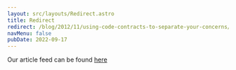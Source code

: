 ```yaml
---
layout: src/layouts/Redirect.astro
title: Redirect
redirect: /blog/2012/11/using-code-contracts-to-separate-your-concerns/
navMenu: false
pubDate: 2022-09-17
---
```

<div>
Our article feed can be found <a href="/blog/2012/11/using-code-contracts-to-separate-your-concerns/">here</a>
</div>
